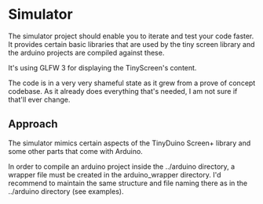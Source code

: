# Simulator

The simulator project should enable you to iterate and test your code faster.
It provides certain basic libraries that are used by the tiny screen library 
and the arduino projects are compiled against these.

It's using GLFW 3 for displaying the TinyScreen's content. 

The code is in a very very shameful state as it grew from a prove of concept 
codebase. As it already does everything that's needed, I am not sure if that'll ever change.

## Approach

The simulator mimics certain aspects of the TinyDuino Screen+ library and 
some other parts that come with Arduino. 

In order to compile an arduino project inside the ../arduino directory, a 
wrapper file must be created in the arduino_wrapper directory. I'd recommend
to maintain the same structure and file naming there as in the ../arduino 
directory (see examples).
